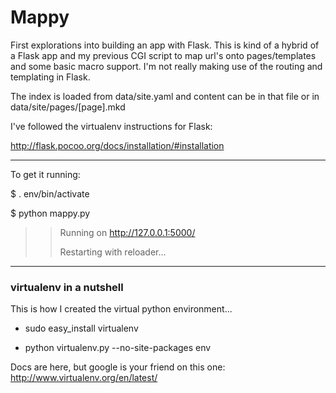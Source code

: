 # Mappy

First explorations into building an app with Flask. This is kind of a
hybrid of a Flask app and my previous CGI script to map url's onto
pages/templates and some basic macro support. I'm not really making use
of the routing and templating in Flask.

The index is loaded from data/site.yaml and content can be in that file
or in data/site/pages/[page].mkd

I've followed the virtualenv instructions for Flask:

http://flask.pocoo.org/docs/installation/#installation

--------

To get it running:

$ . env/bin/activate

$ python mappy.py

>> Running on http://127.0.0.1:5000/
>>
>> Restarting with reloader...

--------

### virtualenv in a nutshell

This is how I created the virtual python environment...

- sudo easy_install virtualenv

- python virtualenv.py --no-site-packages env

Docs are here, but google is your friend on this one: http://www.virtualenv.org/en/latest/